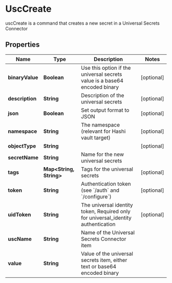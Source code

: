 

# UscCreate

uscCreate is a command that creates a new secret in a Universal Secrets Connector

## Properties

| Name | Type | Description | Notes |
|------------ | ------------- | ------------- | -------------|
|**binaryValue** | **Boolean** | Use this option if the universal secrets value is a base64 encoded binary |  [optional] |
|**description** | **String** | Description of the universal secrets |  [optional] |
|**json** | **Boolean** | Set output format to JSON |  [optional] |
|**namespace** | **String** | The namespace (relevant for Hashi vault target) |  [optional] |
|**objectType** | **String** |  |  [optional] |
|**secretName** | **String** | Name for the new universal secrets |  |
|**tags** | **Map&lt;String, String&gt;** | Tags for the universal secrets |  [optional] |
|**token** | **String** | Authentication token (see &#x60;/auth&#x60; and &#x60;/configure&#x60;) |  [optional] |
|**uidToken** | **String** | The universal identity token, Required only for universal_identity authentication |  [optional] |
|**uscName** | **String** | Name of the Universal Secrets Connector item |  |
|**value** | **String** | Value of the universal secrets item, either text or base64 encoded binary |  |



